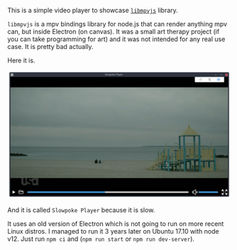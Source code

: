 This is a simple video player to showcase [`libmpvjs`](https://github.com/zenwarr/libmpvjs) library.

`libmpvjs` is a mpv bindings library for node.js that can render anything mpv can, but inside Electron (on canvas).
It was a small art therapy project (if you can take programming for art) and it was not intended for any real use case.
It is pretty bad actually.

Here it is.

![screenshot](./demo/screenshot.png)

And it is called `Slowpoke Player` because it is slow.

It uses an old version of Electron which is not going to run on more recent Linux distros.
I managed to run it 3 years later on Ubuntu 17.10 with node v12.
Just run `npm ci` and (`npm run start` or `npm run dev-server`).
